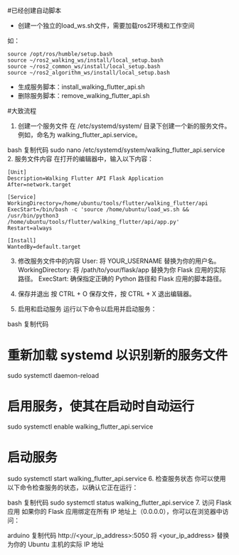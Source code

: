 
#已经创建自动脚本
- 创建一个独立的load_ws.sh文件，需要加载ros2环境和工作空间

如：

```
source /opt/ros/humble/setup.bash
source ~/ros2_walking_ws/install/local_setup.bash
source ~/ros2_common_ws/install/local_setup.bash
source ~/ros2_algorithm_ws/install/local_setup.bash
```


- 生成服务脚本：install_walking_flutter_api.sh
- 删除服务脚本：remove_walking_flutter_api.sh


#大致流程

1. 创建一个服务文件
在 /etc/systemd/system/ 目录下创建一个新的服务文件。例如，命名为 walking_flutter_api.service。

bash
复制代码
sudo nano /etc/systemd/system/walking_flutter_api.service
2. 服务文件内容
在打开的编辑器中，输入以下内容：

```
[Unit]
Description=Walking Flutter API Flask Application
After=network.target

[Service]
WorkingDirectory=/home/ubuntu/tools/flutter/walking_flutter/api
ExecStart=/bin/bash -c 'source /home/ubuntu/load_ws.sh && /usr/bin/python3 /home/ubuntu/tools/flutter/walking_flutter/api/app.py'
Restart=always

[Install]
WantedBy=default.target
```

3. 修改服务文件中的内容
User: 将 YOUR_USERNAME 替换为你的用户名。
WorkingDirectory: 将 /path/to/your/flask/app 替换为你 Flask 应用的实际路径。
ExecStart: 确保指定正确的 Python 路径和 Flask 应用的脚本路径。
4. 保存并退出
按 CTRL + O 保存文件，按 CTRL + X 退出编辑器。

5. 启用和启动服务
运行以下命令以启用并启动服务：

bash
复制代码
# 重新加载 systemd 以识别新的服务文件
sudo systemctl daemon-reload

# 启用服务，使其在启动时自动运行
sudo systemctl enable walking_flutter_api.service

# 启动服务
sudo systemctl start walking_flutter_api.service
6. 检查服务状态
你可以使用以下命令检查服务的状态，以确认它正在运行：

bash
复制代码
sudo systemctl status walking_flutter_api.service
7. 访问 Flask 应用
如果你的 Flask 应用绑定在所有 IP 地址上（0.0.0.0），你可以在浏览器中访问：

arduino
复制代码
http://<your_ip_address>:5050
将 <your_ip_address> 替换为你的 Ubuntu 主机的实际 IP 地址